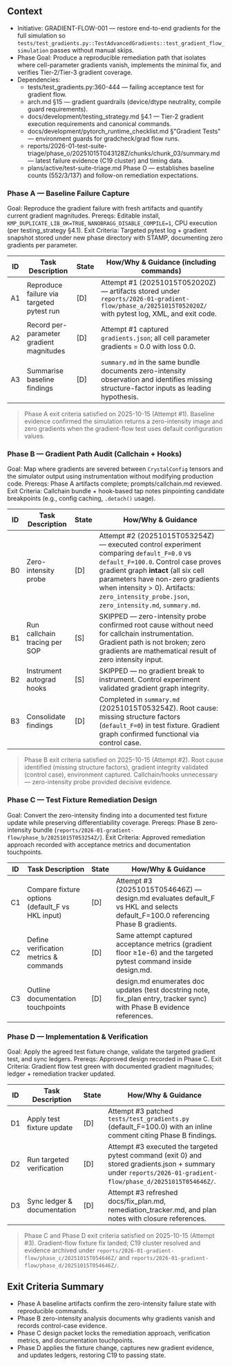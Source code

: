 ## Context
- Initiative: GRADIENT-FLOW-001 — restore end-to-end gradients for the full simulation so `tests/test_gradients.py::TestAdvancedGradients::test_gradient_flow_simulation` passes without manual skips.
- Phase Goal: Produce a reproducible remediation path that isolates where cell-parameter gradients vanish, implements the minimal fix, and verifies Tier-2/Tier-3 gradient coverage.
- Dependencies:
  - tests/test_gradients.py:360-444 — failing acceptance test for gradient flow.
  - arch.md §15 — gradient guardrails (device/dtype neutrality, compile guard requirements).
  - docs/development/testing_strategy.md §4.1 — Tier-2 gradient execution requirements and canonical commands.
  - docs/development/pytorch_runtime_checklist.md §"Gradient Tests" — environment guards for gradcheck/grad flow runs.
  - reports/2026-01-test-suite-triage/phase_o/20251015T043128Z/chunks/chunk_03/summary.md — latest failure evidence (C19 cluster) and timing data.
  - plans/active/test-suite-triage.md Phase O — establishes baseline counts (552/3/137) and follow-on remediation expectations.

### Phase A — Baseline Failure Capture
Goal: Reproduce the gradient failure with fresh artifacts and quantify current gradient magnitudes.
Prereqs: Editable install, `KMP_DUPLICATE_LIB_OK=TRUE`, `NANOBRAGG_DISABLE_COMPILE=1`, CPU execution (per testing_strategy §4.1).
Exit Criteria: Targeted pytest log + gradient snapshot stored under new phase directory with STAMP, documenting zero gradients per parameter.

| ID | Task Description | State | How/Why & Guidance (including commands) |
| --- | --- | --- | --- |
| A1 | Reproduce failure via targeted pytest run | [D] | Attempt #1 (20251015T052020Z) — artifacts stored under `reports/2026-01-gradient-flow/phase_a/20251015T052020Z/` with pytest log, XML, and exit code. |
| A2 | Record per-parameter gradient magnitudes | [D] | Attempt #1 captured `gradients.json`; all cell parameter gradients = 0.0 with loss 0.0. |
| A3 | Summarise baseline findings | [D] | `summary.md` in the same bundle documents zero-intensity observation and identifies missing structure-factor inputs as leading hypothesis. |

> Phase A exit criteria satisfied on 2025-10-15 (Attempt #1). Baseline evidence confirmed the simulation returns a zero-intensity image and zero gradients when the gradient-flow test uses default configuration values.

### Phase B — Gradient Path Audit (Callchain + Hooks)
Goal: Map where gradients are severed between `CrystalConfig` tensors and the simulator output using instrumentation without modifying production code.
Prereqs: Phase A artifacts complete; prompts/callchain.md reviewed.
Exit Criteria: Callchain bundle + hook-based tap notes pinpointing candidate breakpoints (e.g., config caching, `.detach()` usage).

| ID | Task Description | State | How/Why & Guidance |
| --- | --- | --- | --- |
| B0 | Zero-intensity probe | [D] | Attempt #2 (20251015T053254Z) — executed control experiment comparing `default_F=0.0` vs `default_F=100.0`. Control case proves gradient graph **intact** (all six cell parameters have non-zero gradients when intensity > 0). Artifacts: `zero_intensity_probe.json`, `zero_intensity.md`, `summary.md`. |
| B1 | Run callchain tracing per SOP | [S] | SKIPPED — zero-intensity probe confirmed root cause without need for callchain instrumentation. Gradient path is not broken; zero gradients are mathematical result of zero intensity input. |
| B2 | Instrument autograd hooks | [S] | SKIPPED — no gradient break to instrument. Control experiment validated gradient graph integrity. |
| B3 | Consolidate findings | [D] | Completed in `summary.md` (20251015T053254Z). Root cause: missing structure factors (`default_F=0`) in test fixture. Gradient graph confirmed functional via control case. |

> Phase B exit criteria satisfied on 2025-10-15 (Attempt #2). Root cause identified (missing structure factors), gradient integrity validated (control case), environment captured. Callchain/hooks unnecessary — zero-intensity probe provided decisive evidence.

### Phase C — Test Fixture Remediation Design
Goal: Convert the zero-intensity finding into a documented test fixture update while preserving differentiability coverage.
Prereqs: Phase B zero-intensity bundle (`reports/2026-01-gradient-flow/phase_b/20251015T053254Z/`).
Exit Criteria: Approved remediation approach recorded with acceptance metrics and documentation touchpoints.

| ID | Task Description | State | How/Why & Guidance |
| --- | --- | --- | --- |
| C1 | Compare fixture options (default_F vs HKL input) | [D] | Attempt #3 (20251015T054646Z) — design.md evaluates default_F vs HKL and selects default_F=100.0 referencing Phase B gradients. |
| C2 | Define verification metrics & commands | [D] | Same attempt captured acceptance metrics (gradient floor ≥1e-6) and the targeted pytest command inside design.md. |
| C3 | Outline documentation touchpoints | [D] | design.md enumerates doc updates (test docstring note, fix_plan entry, tracker sync) with Phase B evidence references. |

### Phase D — Implementation & Verification
Goal: Apply the agreed test fixture change, validate the targeted gradient test, and sync ledgers.
Prereqs: Approved design recorded in Phase C.
Exit Criteria: Gradient flow test green with documented gradient magnitudes; ledger + remediation tracker updated.

| ID | Task Description | State | How/Why & Guidance |
| --- | --- | --- | --- |
| D1 | Apply test fixture update | [D] | Attempt #3 patched `tests/test_gradients.py` (default_F=100.0) with an inline comment citing Phase B findings. |
| D2 | Run targeted verification | [D] | Attempt #3 executed the targeted pytest command (exit 0) and stored gradients.json + summary under `reports/2026-01-gradient-flow/phase_d/20251015T054646Z/`. |
| D3 | Sync ledger & documentation | [D] | Attempt #3 refreshed docs/fix_plan.md, remediation_tracker.md, and plan notes with closure references. |


> Phase C and Phase D exit criteria satisfied on 2025-10-15 (Attempt #3). Gradient-flow fixture fix landed; C19 cluster resolved and evidence archived under `reports/2026-01-gradient-flow/phase_c/20251015T054646Z/` and `reports/2026-01-gradient-flow/phase_d/20251015T054646Z/`.
## Exit Criteria Summary
- Phase A baseline artifacts confirm the zero-intensity failure state with reproducible commands.
- Phase B zero-intensity analysis documents why gradients vanish and records control-case evidence.
- Phase C design packet locks the remediation approach, verification metrics, and documentation touchpoints.
- Phase D applies the fixture change, captures new gradient evidence, and updates ledgers, restoring C19 to passing state.
